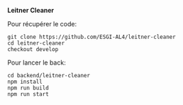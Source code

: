 **Leitner Cleaner**

Pour récupérer le code:
```
git clone https://github.com/ESGI-AL4/leitner-cleaner
cd leitner-cleaner
checkout develop
```

Pour lancer le back:
```
cd backend/leitner-cleaner
npm install
npm run build
npm run start
```
